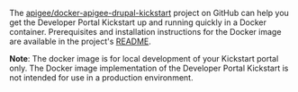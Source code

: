 The [apigee/docker-apigee-drupal-kickstart](https://github.com/apigee/docker-apigee-drupal-kickstart) project on GitHub can help you get the Developer Portal Kickstart up and running quickly in a Docker container. Prerequisites and installation instructions for the Docker image are available in the project's [README](https://github.com/apigee/docker-apigee-drupal-kickstart#readme).

**Note**: The docker image is for local development of your Kickstart portal only. The Docker image implementation of the Developer Portal Kickstart is not intended for use in a production environment.